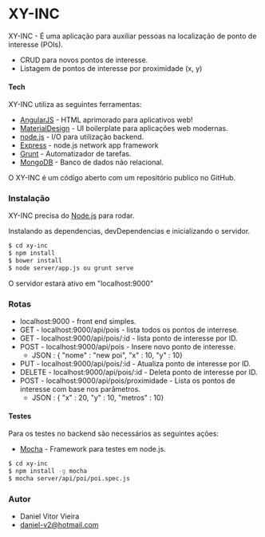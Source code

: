# XY-INC 

XY-INC - É uma aplicação para auxiliar pessoas na localização de ponto de interesse (POIs).

  - CRUD para novos pontos de interesse.
  - Listagem de pontos de interesse por proximidade (x, y)

#### Tech

XY-INC utiliza as seguintes ferramentas:

* [AngularJS] - HTML aprimorado para aplicativos web!
* [MaterialDesign] - UI boilerplate para aplicações web modernas.
* [node.js] - I/O para utilização backend.
* [Express] - node.js network app framework
* [Grunt] - Automatizador de tarefas.
* [MongoDB] - Banco de dados não relacional.

O XY-INC é um código aberto com um repositório publico no GitHub.

### Instalação

XY-INC precisa do [Node.js](https://nodejs.org/) para rodar.

Instalando as dependencias, devDependencias e inicializando o servidor.

```sh
$ cd xy-inc
$ npm install
$ bower install
$ node server/app.js ou grunt serve 
```
O servidor estará ativo em "localhost:9000"

### Rotas
- localhost:9000 - front end simples.
- GET - localhost:9000/api/pois - lista todos os pontos de interrese.
- GET - localhost:9000/api/pois/:id - lista ponto de interesse por ID.
- POST - localhost:9000/api/pois - Insere novo ponto de interesse.
    - JSON : { "nome" : "new poi",  "x" : 10,  "y"  : 10}
- PUT - localhost:9000/api/pois/:id - Atualiza ponto de interesse por ID.
- DELETE - localhost:9000/api/pois/:id - Deleta ponto de interesse por ID.
- POST - localhost:9000/api/pois/proximidade - Lista os pontos de interesse com base nos parâmetros.
     - JSON : { "x" : 20,  "y"  : 10, "metros" : 10}


#### Testes

Para os testes no backend são necessários as seguintes ações:
* [Mocha] - Framework para testes em node.js.

```sh
$ cd xy-inc
$ npm install -g mocha
$ mocha server/api/poi/poi.spec.js
```

### Autor

 - Daniel Vitor Vieira
 - daniel-v2@hotmail.com

[//]: # (These are reference links used in the body of this note and get stripped out when the markdown processor does its job. There is no need to format nicely because it shouldn't be seen. Thanks SO - http://stackoverflow.com/questions/4823468/store-comments-in-markdown-syntax)


   [MongoDB]: <https://www.mongodb.com/>
   [node.js]: <http://nodejs.org>
   [Mocha]: <https://mochajs.org/>
   [express]: <http://expressjs.com>
   [AngularJS]: <http://angularjs.org>
   [Grunt]: <https://gruntjs.com/>
   [MaterialDesign]: <https://material.angularjs.org/latest/>
   

